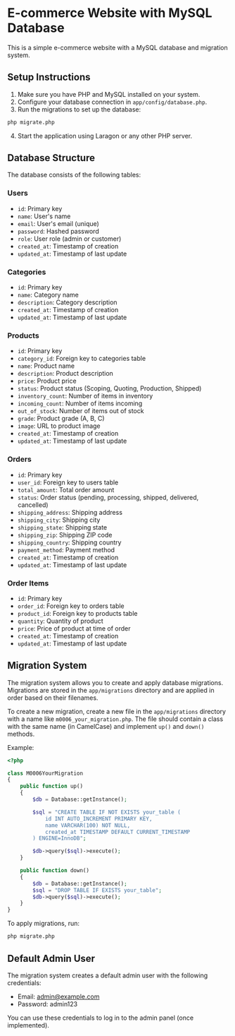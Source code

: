 # E-commerce Website with MySQL Database

This is a simple e-commerce website with a MySQL database and migration system.

## Setup Instructions

1. Make sure you have PHP and MySQL installed on your system.
2. Configure your database connection in `app/config/database.php`.
3. Run the migrations to set up the database:

```bash
php migrate.php
```

4. Start the application using Laragon or any other PHP server.

## Database Structure

The database consists of the following tables:

### Users
- `id`: Primary key
- `name`: User's name
- `email`: User's email (unique)
- `password`: Hashed password
- `role`: User role (admin or customer)
- `created_at`: Timestamp of creation
- `updated_at`: Timestamp of last update

### Categories
- `id`: Primary key
- `name`: Category name
- `description`: Category description
- `created_at`: Timestamp of creation
- `updated_at`: Timestamp of last update

### Products
- `id`: Primary key
- `category_id`: Foreign key to categories table
- `name`: Product name
- `description`: Product description
- `price`: Product price
- `status`: Product status (Scoping, Quoting, Production, Shipped)
- `inventory_count`: Number of items in inventory
- `incoming_count`: Number of items incoming
- `out_of_stock`: Number of items out of stock
- `grade`: Product grade (A, B, C)
- `image`: URL to product image
- `created_at`: Timestamp of creation
- `updated_at`: Timestamp of last update

### Orders
- `id`: Primary key
- `user_id`: Foreign key to users table
- `total_amount`: Total order amount
- `status`: Order status (pending, processing, shipped, delivered, cancelled)
- `shipping_address`: Shipping address
- `shipping_city`: Shipping city
- `shipping_state`: Shipping state
- `shipping_zip`: Shipping ZIP code
- `shipping_country`: Shipping country
- `payment_method`: Payment method
- `created_at`: Timestamp of creation
- `updated_at`: Timestamp of last update

### Order Items
- `id`: Primary key
- `order_id`: Foreign key to orders table
- `product_id`: Foreign key to products table
- `quantity`: Quantity of product
- `price`: Price of product at time of order
- `created_at`: Timestamp of creation
- `updated_at`: Timestamp of last update

## Migration System

The migration system allows you to create and apply database migrations. Migrations are stored in the `app/migrations` directory and are applied in order based on their filenames.

To create a new migration, create a new file in the `app/migrations` directory with a name like `m0006_your_migration.php`. The file should contain a class with the same name (in CamelCase) and implement `up()` and `down()` methods.

Example:

```php
<?php

class M0006YourMigration
{
    public function up()
    {
        $db = Database::getInstance();

        $sql = "CREATE TABLE IF NOT EXISTS your_table (
            id INT AUTO_INCREMENT PRIMARY KEY,
            name VARCHAR(100) NOT NULL,
            created_at TIMESTAMP DEFAULT CURRENT_TIMESTAMP
        ) ENGINE=InnoDB";

        $db->query($sql)->execute();
    }

    public function down()
    {
        $db = Database::getInstance();
        $sql = "DROP TABLE IF EXISTS your_table";
        $db->query($sql)->execute();
    }
}
```

To apply migrations, run:

```bash
php migrate.php
```

## Default Admin User

The migration system creates a default admin user with the following credentials:

- Email: admin@example.com
- Password: admin123

You can use these credentials to log in to the admin panel (once implemented).